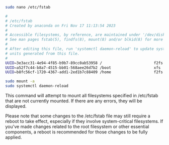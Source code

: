 ```bash
sudo nano /etc/fstab
```

```bash
#
# /etc/fstab
# Created by anaconda on Fri Nov 17 11:13:54 2023
#
# Accessible filesystems, by reference, are maintained under '/dev/disk/'.
# See man pages fstab(5), findfs(8), mount(8) and/or blkid(8) for more info.
#
# After editing this file, run 'systemctl daemon-reload' to update systemd
# units generated from this file.
#
UUID=3e3acc31-4e94-4f85-b9b7-89cc0ab53958 /                       f2fs    defaults,noatime,discard        0 0
UUID=a52f7c44-b8a7-4515-bb01-568aee26d7b2 /boot                   xfs     defaults        0 0
UUID=b8fc56cf-1720-4367-add1-2ed1b7c88409 /home                   f2fs    defaults,noatime,discard        0 0
```

```bash
sudo mount -a
sudo systemctl daemon-reload
```
This command will attempt to mount all filesystems specified in /etc/fstab that are not currently mounted. If there are any errors, they will be displayed.

Please note that some changes to the /etc/fstab file may still require a reboot to take effect, especially if they involve system-critical filesystems. 
If you've made changes related to the root filesystem or other essential components, a reboot is recommended for those changes to be fully applied.
